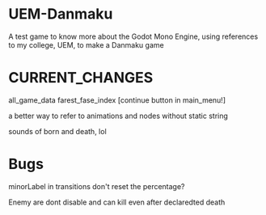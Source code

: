 # UEM-Danmaku
A test game to know more about the Godot Mono Engine, using references to my college, UEM,  to make a Danmaku game

# CURRENT_CHANGES
all_game_data
	farest_fase_index
	[continue button in main_menu!]

a better way to refer to animations and nodes without static string

sounds of born and death, lol



# Bugs
minorLabel in transitions don't reset the percentage?

Enemy are dont disable and can kill even after declaredted death
